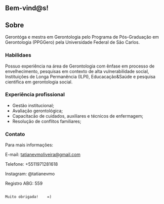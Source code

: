 
## Bem-vind@s!





## Sobre 

Gerontóga e mestra em Gerontologia pelo Programa de Pós-Graduação em Gerontologia (PPGGero) pela Universidade Federal de São Carlos.



### Habilidaes

Possuo experiência na área de Gerontologia com ênfase em processo de envelhecimento, pesquisas em contexto de alta vulnerabilidade social, Instituições de Longa Permanência (ILPI), Educacação&Saúde e pesquisa científica em gerontologia social. 



### Experiência profissional

- Gestão institucional;
- Avaliação gerontológica;
- Capacitacão de cuidados, auxiliares e técnicos de enfermagem;
- Resolução de conflitos familiares; 
 



### Contato

Para mais informações: 

E-mail:  tatianevmoliveira@gmail.com

Telefone: +5511971281618

Instagram: @tatianevmo

Registro ABG: 559


  
  
                                                                                              Muito obrigada!    =)
